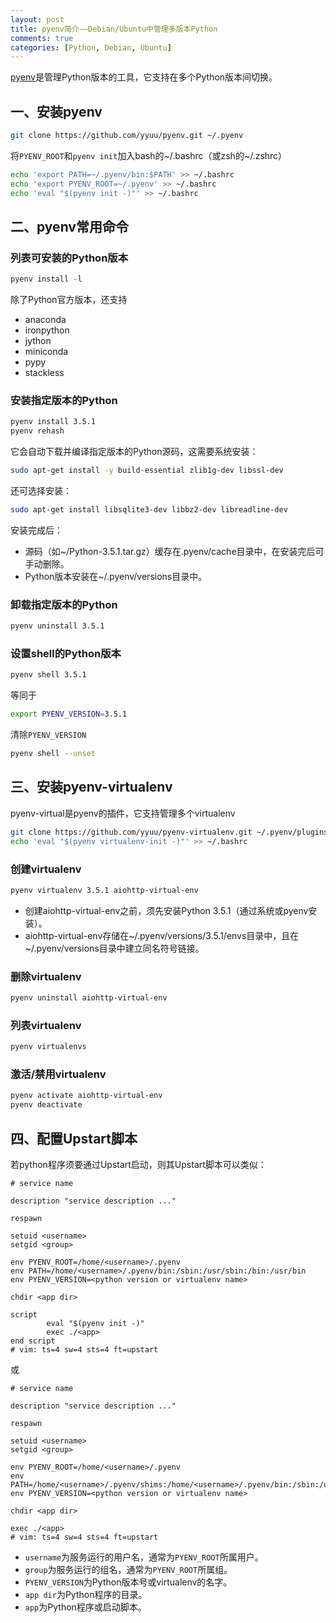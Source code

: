 ```yaml
---
layout: post
title: pyenv简介——Debian/Ubuntu中管理多版本Python
comments: true
categories: [Python, Debian, Ubuntu]
---
```


[pyenv](https://github.com/yyuu/pyenv)是管理Python版本的工具，它支持在多个Python版本间切换。

## 一、安装pyenv

```bash
git clone https://github.com/yyuu/pyenv.git ~/.pyenv
```

将`PYENV_ROOT`和`pyenv init`加入bash的~/.bashrc（或zsh的~/.zshrc）

```bash
echo 'export PATH=~/.pyenv/bin:$PATH' >> ~/.bashrc
echo 'export PYENV_ROOT=~/.pyenv' >> ~/.bashrc
echo 'eval "$(pyenv init -)"' >> ~/.bashrc
```

## 二、pyenv常用命令
### 列表可安装的Python版本

```python
pyenv install -l
```

除了Python官方版本，还支持

* anaconda
* ironpython
* jython
* miniconda
* pypy
* stackless

### 安装指定版本的Python

```bash
pyenv install 3.5.1
pyenv rehash
```


它会自动下载并编译指定版本的Python源码，这需要系统安装：

```bash
sudo apt-get install -y build-essential zlib1g-dev libssl-dev
```

还可选择安装：

```bash
sudo apt-get install libsqlite3-dev libbz2-dev libreadline-dev
```

安装完成后：

* 源码（如~/Python-3.5.1.tar.gz）缓存在.pyenv/cache目录中，在安装完后可手动删除。
* Python版本安装在~/.pyenv/versions目录中。

### 卸载指定版本的Python

```bash
pyenv uninstall 3.5.1
```

### 设置shell的Python版本

```bash
pyenv shell 3.5.1
```

等同于

```bash
export PYENV_VERSION=3.5.1
```

清除`PYENV_VERSION`

```bash
pyenv shell --unset
```

## 三、安装pyenv-virtualenv

pyenv-virtual是pyenv的插件，它支持管理多个virtualenv

```bash
git clone https://github.com/yyuu/pyenv-virtualenv.git ~/.pyenv/plugins/pyenv-virtualenv
echo 'eval "$(pyenv virtualenv-init -)"' >> ~/.bashrc
```

### 创建virtualenv

```bash
pyenv virtualenv 3.5.1 aiohttp-virtual-env
```

* 创建aiohttp-virtual-env之前，须先安装Python 3.5.1（通过系统或pyenv安装）。
* aiohttp-virtual-env存储在~/.pyenv/versions/3.5.1/envs目录中，且在~/.pyenv/versions目录中建立同名符号链接。

### 删除virtualenv

```bash
pyenv uninstall aiohttp-virtual-env
```

### 列表virtualenv

```bash
pyenv virtualenvs
```

### 激活/禁用virtualenv

```bash
pyenv activate aiohttp-virtual-env
pyenv deactivate
```

## 四、配置Upstart脚本

若python程序须要通过Upstart启动，则其Upstart脚本可以类似：

```
# service name

description "service description ..."

respawn

setuid <username>
setgid <group>

env PYENV_ROOT=/home/<username>/.pyenv
env PATH=/home/<username>/.pyenv/bin:/sbin:/usr/sbin:/bin:/usr/bin
env PYENV_VERSION=<python version or virtualenv name>

chdir <app dir>

script
        eval "$(pyenv init -)"
        exec ./<app>
end script
# vim: ts=4 sw=4 sts=4 ft=upstart
```

或

```
# service name

description "service description ..."

respawn

setuid <username>
setgid <group>

env PYENV_ROOT=/home/<username>/.pyenv
env PATH=/home/<username>/.pyenv/shims:/home/<username>/.pyenv/bin:/sbin:/usr/sbin:/bin:/usr/bin
env PYENV_VERSION=<python version or virtualenv name>

chdir <app dir>

exec ./<app>
# vim: ts=4 sw=4 sts=4 ft=upstart
```

* `username`为服务运行的用户名，通常为`PYENV_ROOT`所属用户。
* `group`为服务运行的组名，通常为`PYENV_ROOT`所属组。
* `PYENV_VERSION`为Python版本号或virtualenv的名字。
* `app dir`为Python程序的目录。
* `app`为Python程序或启动脚本。



